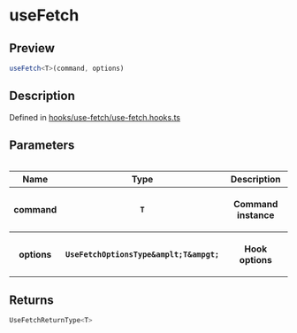 
      
# useFetch

<div class="api-docs__section" data-reactroot="">

## Preview

</div><div class="api-docs__preview fn" data-reactroot="">

```ts
useFetch<T>(command, options)
```

</div><div class="api-docs__section" data-reactroot="">

## Description

</div><div class="api-docs__description" data-reactroot=""><span class="api-docs__do-not-parse">



</span></div><div class="api-docs__definition" data-reactroot="">

Defined in [hooks/use-fetch/use-fetch.hooks.ts](https://github.com/BetterTyped/hyper-fetch/blob/089b54eb/packages/react/src/hooks/use-fetch/use-fetch.hooks.ts#L18)

</div><div class="api-docs__section" data-reactroot="">

## Parameters

</div><div class="api-docs__parameters" data-reactroot=""><table>

<table><thead><tr><th>Name</th><th>Type</th><th>Description</th></tr></thead><tbody><tr><th>command</th><th><code><span class="api-type__type ">T</span></code></th><th><div class="api-docs__description"><span class="api-docs__do-not-parse">

Command instance

</span></div></th></tr><tr><th>options</th><th><code><span class="api-type__type ">UseFetchOptionsType</span><span class="api-type__symbol">&amplt;</span><span class="api-type__type ">T</span><span class="api-type__symbol">&ampgt;</span></code></th><th><div class="api-docs__description"><span class="api-docs__do-not-parse">

Hook options

</span></div></th></tr></tbody></table>

</table></div><div class="api-docs__section" data-reactroot="">

## Returns

</div><div class="api-docs__returns" data-reactroot="">

```ts
UseFetchReturnType<T>
```

</div>